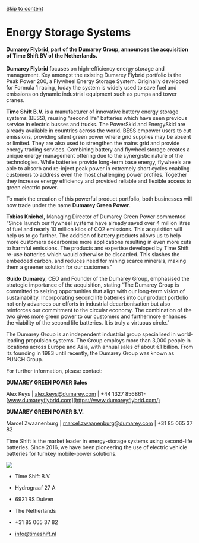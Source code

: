 [Skip to content](https://timeshift.nl/#content "Skip to content")

# Energy  Storage  Systems

#### **Dumarey Flybrid, part of the Dumarey Group, announces the acquisition of Time Shift BV of the Netherlands.**

**Dumarey Flybrid** focuses on high-efficiency energy storage and management. Key amongst the existing Dumarey Flybrid portfolio is the Peak Power 200, a Flywheel Energy Storage System. Originally developed for Formula 1 racing, today the system is widely used to save fuel and emissions on dynamic industrial equipment such as pumps and tower cranes.

**Time Shift B.V.** is a manufacturer of innovative battery energy storage systems (BESS), reusing “second life” batteries which have seen previous service in electric busses and trucks. The PowerSkid and EnergySkid are already available in countries across the world. BESS empower users to cut emissions, providing silent green power where grid supplies may be absent or limited. They are also used to strengthen the mains grid and provide energy trading services. Combining battery and flywheel storage creates a unique energy management offering due to the synergistic nature of the technologies. While batteries provide long-term base energy, flywheels are able to absorb and re-inject peak power in extremely short cycles enabling customers to address even the most challenging power profiles. Together they increase energy efficiency and provided reliable and flexible access to green electric power.

To mark the creation of this powerful product portfolio, both businesses will now trade under the name **Dumarey Green Power**.

**Tobias Knichel**, Managing Director of Dumarey Green Power commented “Since launch our flywheel systems have already saved over 4 million litres of fuel and nearly 10 million kilos of CO2 emissions. This acquisition will help us to go further. The addition of battery products allows us to help more customers decarbonise more applications resulting in even more cuts to harmful emissions. The products and expertise developed by Time Shift re-use batteries which would otherwise be discarded. This slashes the embedded carbon, and reduces need for mining scarce minerals, making them a greener solution for our customers”

**Guido Dumarey**, CEO and Founder of the Dumarey Group, emphasised the strategic importance of the acquisition, stating “The Dumarey Group is committed to seizing opportunities that align with our long-term vision of sustainability. Incorporating second life batteries into our product portfolio not only advances our efforts in industrial decarbonisation but also reinforces our commitment to the circular economy. The combination of the two gives more green power to our customers and furthermore enhances the viability of the second life batteries. It is truly a virtuous circle.”

The Dumarey Group is an independent industrial group specialised in world-leading propulsion systems. The Group employs more than 3,000 people in locations across Europe and Asia, with annual sales of about €1 billion. From its founding in 1983 until recently, the Dumarey Group was known as PUNCH Group.

For further information, please contact:

**DUMAREY GREEN POWER Sales**

Alex Keys \| [alex.keys@dumarey.com](mailto:alex.keys@dumarey.com) \| +44 1327 856861- [www.dumareyflybrid.com](https://www.dumareyflybrid.com/)

**DUMAREY GREEN POWER B.V.**

Marcel Zwaanenburg \| [marcel.zwaanenburg@dumarey.com](mailto:marcel.zwaanenburg@dumarey.com) \| +31 85 065 37 82

Time Shift is the market leader in energy-storage systems using second-life batteries. Since 2016, we have been pioneering the use of electric vehicle batteries for turnkey mobile-power solutions.

![](https://timeshift.nl/wp-content/uploads/2022/08/timeshift-logo-4.svg)

- Time Shift B.V.
- Hydrograaf 27 A
- 6921 RS Duiven
- The Netherlands

- +31 85 065 37 82
- [info@timeshift.nl](mailto:info@timeshift.nl)